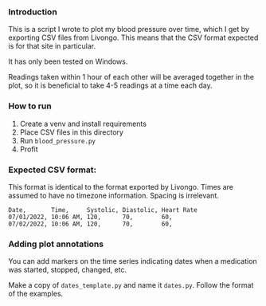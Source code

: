 ### Introduction

This is a script I wrote to plot my blood pressure over time, which I get by exporting CSV files from Livongo.
This means that the CSV format expected is for that site in particular.

It has only been tested on Windows.

Readings taken within 1 hour of each other will be averaged together in the plot, so it is beneficial to take 4-5
readings at a time each day.

### How to run
1. Create a venv and install requirements
2. Place CSV files in this directory
3. Run `blood_pressure.py`
4. Profit


### Expected CSV format:


This format is identical to the format exported by Livongo.
Times are assumed to have no timezone information.
Spacing is irrelevant.
```
Date,       Time,     Systolic, Diastolic, Heart Rate
07/01/2022, 10:06 AM, 120,      70,        60,
07/02/2022, 10:06 AM, 120,      70,        60,
```

### Adding plot annotations
You can add markers on the time series indicating dates when a medication was started, stopped, changed, etc.

Make a copy of `dates_template.py` and name it `dates.py`. Follow the format of the examples.

